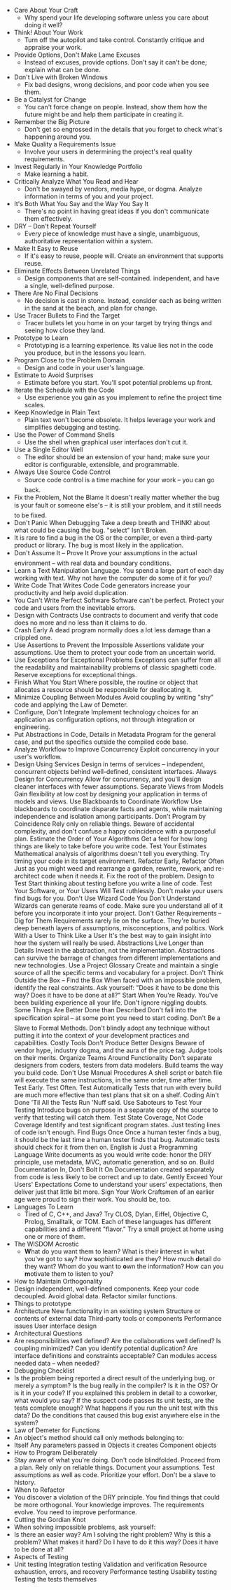 - Care About Your Craft
	- Why spend your life developing software unless you care about doing it well?
- Think! About Your Work
	- Turn off the autopilot and take control. Constantly critique and appraise your work.
- Provide Options, Don't Make Lame Excuses
	- Instead of excuses, provide options. Don't say it can't be done; explain what can be done.
- Don't Live with Broken Windows
	- Fix bad designs, wrong decisions, and poor code when you see them.
- Be a Catalyst for Change
	- You can't force change on people. Instead, show them how the future might be and help them participate in creating it.
- Remember the Big Picture
	- Don't get so engrossed in the details that you forget to check what's happening around you.
- Make Quality a Requirements Issue
	- Involve your users in determining the project's real quality requirements.
- Invest Regularly in Your Knowledge Portfolio
	- Make learning a habit.
- Critically Analyze What You Read and Hear
	- Don't be swayed by vendors, media hype, or dogma. Analyze information in terms of you and your project.
- It's Both What You Say and the Way You Say It
	- There's no point in having great ideas if you don't communicate them effectively.
- DRY – Don't Repeat Yourself
	- Every piece of knowledge must have a single, unambiguous, authoritative representation within a system.
- Make It Easy to Reuse
	- If it's easy to reuse, people will. Create an environment that supports reuse.
- Eliminate Effects Between Unrelated Things
	- Design components that are self-contained. independent, and have a single, well-defined purpose.
- There Are No Final Decisions
	- No decision is cast in stone. Instead, consider each as being written in the sand at the beach, and plan for change.
- Use Tracer Bullets to Find the Target
	- Tracer bullets let you home in on your target by trying things and seeing how close they land.
- Prototype to Learn
	- Prototyping is a learning experience. Its value lies not in the code you produce, but in the lessons you learn.
- Program Close to the Problem Domain
	- Design and code in your user's language.
- Estimate to Avoid Surprises
	- Estimate before you start. You'll spot potential problems up front.
- Iterate the Schedule with the Code
	- Use experience you gain as you implement to refine the project time scales.
- Keep Knowledge in Plain Text
	- Plain text won't become obsolete. It helps leverage your work and simplifies debugging and testing.
- Use the Power of Command Shells
	- Use the shell when graphical user interfaces don't cut it.
- Use a Single Editor Well
	- The editor should be an extension of your hand; make sure your editor is configurable, extensible, and programmable.
- Always Use Source Code Control
	- Source code control is a time machine for your work – you can go back.
- Fix the Problem, Not the Blame
  It doesn't really matter whether the bug is your fault or someone else's – it is still your problem, and it still needs to be fixed.
- Don't Panic When Debugging
  Take a deep breath and THINK! about what could be causing the bug.
  "select" Isn't Broken.
- It is rare to find a bug in the OS or the compiler, or even a third-party product or library. The bug is most likely in the application.
- Don't Assume It – Prove It
  Prove your assumptions in the actual environment – with real data and boundary conditions.
- Learn a Text Manipulation Language.
  You spend a large part of each day working with text. Why not have the computer do some of it for you?
- Write Code That Writes Code
  Code generators increase your productivity and help avoid duplication.
- You Can't Write Perfect Software
  Software can't be perfect. Protect your code and users from the inevitable errors.
- Design with Contracts
  Use contracts to document and verify that code does no more and no less than it claims to do.
- Crash Early
  A dead program normally does a lot less damage than a crippled one.
- Use Assertions to Prevent the Impossible
  Assertions validate your assumptions. Use them to protect your code from an uncertain world.
- Use Exceptions for Exceptional Problems
  Exceptions can suffer from all the readability and maintainability problems of classic spaghetti code. Reserve exceptions for exceptional things.
- Finish What You Start
  Where possible, the routine or object that allocates a resource should be responsible for deallocating it.
- Minimize Coupling Between Modules
  Avoid coupling by writing "shy" code and applying the Law of Demeter.
- Configure, Don't Integrate
  Implement technology choices for an application as configuration options, not through integration or engineering.
- Put Abstractions in Code, Details in Metadata
  Program for the general case, and put the specifics outside the compiled code base.
- Analyze Workflow to Improve Concurrency
  Exploit concurrency in your user's workflow.
- Design Using Services
  Design in terms of services – independent, concurrent objects behind well-defined, consistent interfaces.
  Always Design for Concurrency
  Allow for concurrency, and you'll design cleaner interfaces with fewer assumptions.
  Separate Views from Models
  Gain flexibility at low cost by designing your application in terms of models and views.
  Use Blackboards to Coordinate Workflow
  Use blackboards to coordinate disparate facts and agents, while maintaining independence and isolation among participants.
  Don't Program by Coincidence
  Rely only on reliable things. Beware of accidental complexity, and don't confuse a happy coincidence with a purposeful plan.
  Estimate the Order of Your Algorithms
  Get a feel for how long things are likely to take before you write code.
  Test Your Estimates
  Mathematical analysis of algorithms doesn't tell you everything. Try timing your code in its target environment.
  Refactor Early, Refactor Often
  Just as you might weed and rearrange a garden, rewrite, rework, and re-architect code when it needs it. Fix the root of the problem.
  Design to Test
  Start thinking about testing before you write a line of code.
  Test Your Software, or Your Users Will
  Test ruthlessly. Don't make your users find bugs for you.
  Don't Use Wizard Code You Don't Understand
  Wizards can generate reams of code. Make sure you understand all of it before you incorporate it into your project.
  Don't Gather Requirements – Dig for Them
  Requirements rarely lie on the surface. They're buried deep beneath layers of assumptions, misconceptions, and politics.
  Work With a User to Think Like a User
  It's the best way to gain insight into how the system will really be used.
  Abstractions Live Longer than Details
  Invest in the abstraction, not the implementation. Abstractions can survive the barrage of changes from different implementations and new technologies.
  Use a Project Glossary
  Create and maintain a single source of all the specific terms and vocabulary for a project.
  Don't Think Outside the Box – Find the Box
  When faced with an impossible problem, identify the real constraints. Ask yourself: "Does it have to be done this way? Does it have to be done at all?"
  Start When You're Ready.
  You've been building experience all your life. Don't ignore niggling doubts.
  Some Things Are Better Done than Described
  Don't fall into the specification spiral – at some point you need to start coding.
  Don't Be a Slave to Formal Methods.
  Don't blindly adopt any technique without putting it into the context of your development practices and capabilities.
  Costly Tools Don't Produce Better Designs
  Beware of vendor hype, industry dogma, and the aura of the price tag. Judge tools on their merits.
  Organize Teams Around Functionality
  Don't separate designers from coders, testers from data modelers. Build teams the way you build code.
  Don't Use Manual Procedures
  A shell script or batch file will execute the same instructions, in the same order, time after time.
  Test Early. Test Often. Test Automatically
  Tests that run with every build are much more effective than test plans that sit on a shelf.
  Coding Ain't Done 'Til All the Tests Run
  'Nuff said.
  Use Saboteurs to Test Your Testing
  Introduce bugs on purpose in a separate copy of the source to verify that testing will catch them.
  Test State Coverage, Not Code Coverage
  Identify and test significant program states. Just testing lines of code isn't enough.
  Find Bugs Once
  Once a human tester finds a bug, it should be the last time a human tester finds that bug. Automatic tests should check for it from then on.
  English is Just a Programming Language
  Write documents as you would write code: honor the DRY principle, use metadata, MVC, automatic generation, and so on.
  Build Documentation In, Don't Bolt It On
  Documentation created separately from code is less likely to be correct and up to date.
  Gently Exceed Your Users' Expectations
  Come to understand your users' expectations, then deliver just that little bit more.
  Sign Your Work
  Craftsmen of an earlier age were proud to sign their work. You should be, too.
- Languages To Learn
	- Tired of C, C++, and Java? Try CLOS, Dylan, Eiffel, Objective C, Prolog, Smalltalk, or TOM. Each of these languages has different capabilities and a different "flavor." Try a small project at home using one or more of them.
- The WISDOM Acrostic
	- **W**hat do you want them to learn?
	  What is their **i**nterest in what you've got to say?
	  How **s**ophisticated are they?
	  How much **d**etail do they want?
	  Whom do you want to **o**wn the information?
	  How can you **m**otivate them to listen to you?
- How to Maintain Orthogonality
- Design independent, well-defined components.
  Keep your code decoupled.
  Avoid global data.
  Refactor similar functions.
- Things to prototype
- Architecture
  New functionality in an existing system
  Structure or contents of external data
  Third-party tools or components
  Performance issues
  User interface design
- Architectural Questions
- Are responsibilities well defined?
  Are the collaborations well defined?
  Is coupling minimized?
  Can you identify potential duplication?
  Are interface definitions and constraints acceptable?
  Can modules access needed data – when needed?
- Debugging Checklist
- Is the problem being reported a direct result of the underlying bug, or merely a symptom?
  Is the bug really in the compiler? Is it in the OS? Or is it in your code?
  If you explained this problem in detail to a coworker, what would you say?
  If the suspect code passes its unit tests, are the tests complete enough? What happens if you run the unit test with this data?
  Do the conditions that caused this bug exist anywhere else in the system?
- Law of Demeter for Functions
- An object's method should call only methods belonging to:
- Itself
  Any parameters passed in
  Objects it creates
  Component objects
- How to Program Deliberately
- Stay aware of what you're doing.
  Don't code blindfolded.
  Proceed from a plan.
  Rely only on reliable things.
  Document your assumptions.
  Test assumptions as well as code.
  Prioritize your effort.
  Don't be a slave to history.
- When to Refactor
- You discover a violation of the DRY principle.
  You find things that could be more orthogonal.
  Your knowledge improves.
  The requirements evolve.
  You need to improve performance.
- Cutting the Gordian Knot
- When solving impossible problems, ask yourself:
- Is there an easier way?
  Am I solving the right problem?
  Why is this a problem?
  What makes it hard?
  Do I have to do it this way?
  Does it have to be done at all?
- Aspects of Testing
- Unit testing
  Integration testing
  Validation and verification
  Resource exhaustion, errors, and recovery
  Performance testing
  Usability testing
  Testing the tests themselves